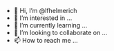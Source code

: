 - 👋 Hi, I’m @lfhelmerich
- 👀 I’m interested in ...
- 🌱 I’m currently learning ...
- 💞️ I’m looking to collaborate on ...
- 📫 How to reach me ...

<!---
lfhelmerich/lfhelmerich is a ✨ special ✨ repository because its `README.md` (this file) appears on your GitHub profile.
You can click the Preview link to take a look at your changes.
So Changes made
--->
